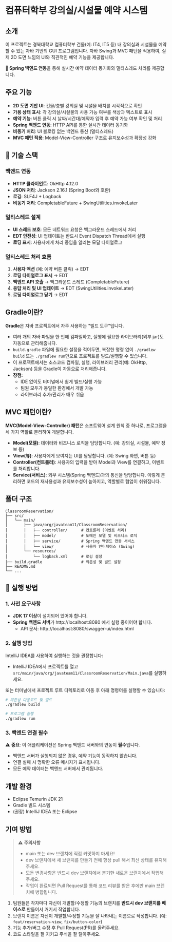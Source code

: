 # 컴퓨터학부 강의실/시설물 예약 시스템

## 소개

이 프로젝트는 경북대학교 컴퓨터학부 건물(예: IT4, IT5 등) 내 강의실과 시설물을 예약할 수 있는 자바 기반의 GUI 프로그램입니다. 자바 Swing과 MVC 패턴을 적용하여, 실제 2D 도면 느낌의 UI와 직관적인 예약 기능을 제공합니다.

**🔗 Spring 백엔드 연동**을 통해 실시간 예약 데이터 동기화와 멀티스레드 처리를 제공합니다.

## 주요 기능

- **2D 도면 기반 UI**: 건물/층별 강의실 및 시설물 배치를 시각적으로 확인
- **가용 상태 표시**: 각 강의실/시설물의 사용 가능 여부를 색상과 텍스트로 표시
- **예약 기능**: 버튼 클릭 시 날짜/시간대/예약자 입력 후 예약 가능 여부 확인 및 처리
- **Spring 백엔드 연동**: HTTP API를 통한 실시간 데이터 동기화
- **비동기 처리**: UI 블로킹 없는 백엔드 통신 (멀티스레드)
- **MVC 패턴 적용**: Model-View-Controller 구조로 유지보수성과 확장성 강화

## 🔧 기술 스택

### 백엔드 연동

- **HTTP 클라이언트**: OkHttp 4.12.0
- **JSON 처리**: Jackson 2.16.1 (Spring Boot와 호환)
- **로깅**: SLF4J + Logback
- **비동기 처리**: CompletableFuture + SwingUtilities.invokeLater

### 멀티스레드 설계

- **UI 스레드 보호**: 모든 네트워크 요청은 백그라운드 스레드에서 처리
- **EDT 안전성**: UI 업데이트는 반드시 Event Dispatch Thread에서 실행
- **로딩 표시**: 사용자에게 처리 중임을 알리는 모달 다이얼로그

### 멀티스레드 처리 흐름

1. **사용자 액션** (예: 예약 버튼 클릭) → EDT
2. **로딩 다이얼로그 표시** → EDT
3. **백엔드 API 호출** → 백그라운드 스레드 (CompletableFuture)
4. **응답 처리 및 UI 업데이트** → EDT (SwingUtilities.invokeLater)
5. **로딩 다이얼로그 닫기** → EDT

## Gradle이란?

**Gradle**은 자바 프로젝트에서 자주 사용하는 "빌드 도구"입니다.

- 여러 개의 자바 파일을 한 번에 컴파일하고, 실행에 필요한 라이브러리(외부 jar)도 자동으로 관리해줍니다.
- `build.gradle` 파일에 필요한 설정을 적어두면, 복잡한 명령 없이 `./gradlew build` 또는 `./gradlew run`만으로 프로젝트를 빌드/실행할 수 있습니다.
- 이 프로젝트에서는 소스코드 컴파일, 실행, 라이브러리 관리(예: OkHttp, Jackson) 등을 Gradle이 자동으로 처리해줍니다.
- **장점:**
  - IDE 없이도 터미널에서 쉽게 빌드/실행 가능
  - 팀원 모두가 동일한 환경에서 개발 가능
  - 라이브러리 추가/관리가 매우 쉬움

## MVC 패턴이란?

**MVC(Model-View-Controller) 패턴**은 소프트웨어 설계 원칙 중 하나로, 프로그램을 세 가지 역할로 분리하여 개발합니다.

- **Model(모델)**: 데이터와 비즈니스 로직을 담당합니다. (예: 강의실, 시설물, 예약 정보 등)
- **View(뷰)**: 사용자에게 보여지는 UI를 담당합니다. (예: Swing 화면, 버튼 등)
- **Controller(컨트롤러)**: 사용자의 입력을 받아 Model과 View를 연결하고, 이벤트를 처리합니다.
- **Service(서비스)**: 외부 시스템(Spring 백엔드)과의 통신을 담당합니다.
  이렇게 분리하면 코드의 재사용성과 유지보수성이 높아지고, 역할별로 협업이 쉬워집니다.

## 폴더 구조

```
ClassroomReservation/
├── src/
│   └── main/
│       ├── java/org/javateam11/ClassroomReservation/
│       │   ├── controller/      # 컨트롤러 (이벤트 처리)
│       │   ├── model/           # 도메인 모델 및 비즈니스 로직
│       │   ├── service/         # Spring 백엔드 연동 서비스
│       │   └── view/            # 사용자 인터페이스 (Swing)
│       └── resources/
│           └── logback.xml      # 로깅 설정
├── build.gradle                 # 의존성 및 빌드 설정
├── README.md
└── ...
```

## 🚀 실행 방법

### 1. 사전 요구사항

- **JDK 17 이상**이 설치되어 있어야 합니다.
- **Spring 백엔드 서버**가 http://localhost:8080 에서 실행 중이어야 합니다.
  - API 문서: http://localhost:8080/swagger-ui/index.html

### 2. 실행 방법

IntelliJ IDEA를 사용하여 실행하는 것을 권장합니다:

- IntelliJ IDEA에서 프로젝트를 열고 `src/main/java/org/javateam11/ClassroomReservation/Main.java`를 실행하세요.

또는 터미널에서 프로젝트 루트 디렉토리로 이동 후 아래 명령어를 실행할 수 있습니다:

```bash
# 의존성 다운로드 및 빌드
./gradlew build

# 프로그램 실행
./gradlew run
```

### 3. 백엔드 연결 필수

⚠️ **중요**: 이 애플리케이션은 Spring 백엔드 서버와의 연동이 **필수**입니다.

- 백엔드 서버가 실행되지 않은 경우, 예약 기능이 동작하지 않습니다.
- 연결 실패 시 명확한 오류 메시지가 표시됩니다.
- 모든 예약 데이터는 백엔드 서버에서 관리됩니다.

## 개발 환경

- Eclipse Temurin JDK 21
- Gradle 빌드 시스템
- (권장) IntelliJ IDEA 또는 Eclipse

## 기여 방법

> ⚠️ **주의사항**
>
> - main 또는 dev 브랜치에 직접 커밋하지 마세요!
> - dev 브랜치에서 새 브랜치를 만들기 전에 항상 pull 해서 최신 상태를 유지해주세요.
> - 모든 변경사항은 반드시 dev 브랜치에서 분기한 새로운 브랜치에서 작업해주세요.
> - 작업이 완료되면 Pull Request를 통해 코드 리뷰를 받은 후에만 main 브랜치에 병합됩니다.

1. 팀원들은 각자마다 자신이 개발할/수정할 기능의 브랜치를 **반드시 dev 브랜치를 베이스로** 만들어서 거기서 작업합니다.
2. 브랜치 이름은 자신이 개발할/수정할 기능을 잘 나타내는 이름으로 작성합니다. (예: `feat/reservation-view`, `fix/button-color`)
3. 기능 추가/버그 수정 후 Pull Request(PR)를 올려주세요.
4. 코드 스타일을 잘 지키고 주석을 잘 달아주세요.
